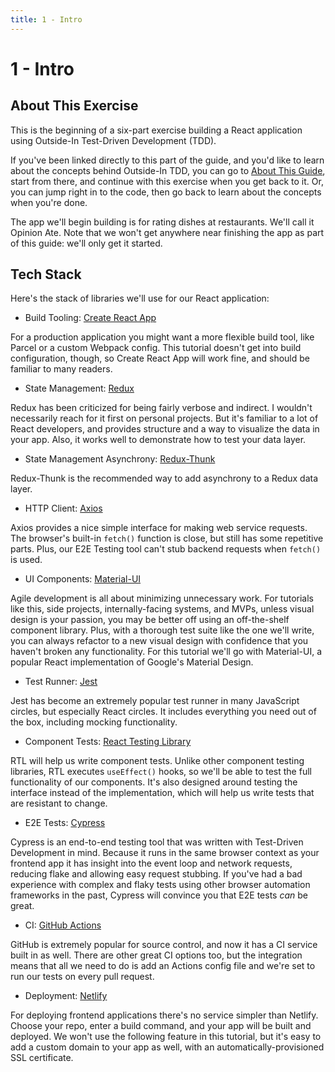 ```yaml
---
title: 1 - Intro
---
```


# 1 - Intro

## About This Exercise
This is the beginning of a six-part exercise building a React application using Outside-In Test-Driven Development (TDD).

If you've been linked directly to this part of the guide, and you'd like to learn about the concepts behind Outside-In TDD, you can go to [About This Guide](./about-this-guide.html), start from there, and continue with this exercise when you get back to it. Or, you can jump right in to the code, then go back to learn about the concepts when you're done.

The app we'll begin building is for rating dishes at restaurants. We'll call it Opinion Ate. Note that we won't get anywhere near finishing the app as part of this guide: we'll only get it started.

## Tech Stack
Here's the stack of libraries we'll use for our React application:

* Build Tooling: [Create React App][create-react-app]

For a production application you might want a more flexible build tool, like Parcel or a custom Webpack config. This tutorial doesn't get into build configuration, though, so Create React App will work fine, and should be familiar to many readers.

* State Management: [Redux][redux]

Redux has been criticized for being fairly verbose and indirect. I wouldn't necessarily reach for it first on personal projects. But it's familiar to a lot of React developers, and provides structure and a way to visualize the data in your app. Also, it works well to demonstrate how to test your data layer.

* State Management Asynchrony: [Redux-Thunk][redux-thunk]

Redux-Thunk is the recommended way to add asynchrony to a Redux data layer.

* HTTP Client: [Axios][axios]

Axios provides a nice simple interface for making web service requests. The browser's built-in `fetch()` function is close, but still has some repetitive parts. Plus, our E2E Testing tool can't stub backend requests when `fetch()` is used.

* UI Components: [Material-UI][material-ui]

Agile development is all about minimizing unnecessary work. For tutorials like this, side projects, internally-facing systems, and MVPs, unless visual design is your passion, you may be better off using an off-the-shelf component library. Plus, with a thorough test suite like the one we'll write, you can always refactor to a new visual design with confidence that you haven't broken any functionality. For this tutorial we'll go with Material-UI, a popular React implementation of Google's Material Design.

* Test Runner: [Jest]

Jest has become an extremely popular test runner in many JavaScript circles, but especially React circles. It includes everything you need out of the box, including mocking functionality.

* Component Tests: [React Testing Library][react-testing-library]

RTL will help us write component tests. Unlike other component testing libraries, RTL executes `useEffect()` hooks, so we'll be able to test the full functionality of our components. It's also designed around testing the interface instead of the implementation, which will help us write tests that are resistant to change.

* E2E Tests: [Cypress][cypress]

Cypress is an end-to-end testing tool that was written with Test-Driven Development in mind. Because it runs in the same browser context as your frontend app it has insight into the event loop and network requests, reducing flake and allowing easy request stubbing. If you've had a bad experience with complex and flaky tests using other browser automation frameworks in the past, Cypress will convince you that E2E tests *can* be great.

* CI: [GitHub Actions][github-actions]

GitHub is extremely popular for source control, and now it has a CI service built in as well. There are other great CI options too, but the integration means that all we need to do is add an Actions config file and we're set to run our tests on every pull request.

* Deployment: [Netlify][netlify]

For deploying frontend applications there's no service simpler than Netlify. Choose your repo, enter a build command, and your app will be built and deployed. We won't use the following feature in this tutorial, but it's easy to add a custom domain to your app as well, with an automatically-provisioned SSL certificate.

[axios]: https://github.com/axios/axios
[create-react-app]: https://create-react-app.dev/
[cypress]: https://www.cypress.io/
[github-actions]: https://github.com/features/actions
[jest]: https://jestjs.io/
[material-ui]: https://material-ui.com/
[netlify]: https://www.netlify.com/
[react-testing-library]: https://testing-library.com/react
[redux]: https://redux.js.org/
[redux-thunk]: https://github.com/reduxjs/redux-thunk
